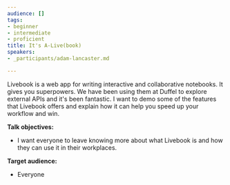 ```yaml
---
audience: []
tags:
- beginner
- intermediate
- proficient
title: It's A-Live(book)
speakers:
- _participants/adam-lancaster.md

---
```

Livebook is a web app for writing interactive and collaborative notebooks. It gives you superpowers. We have been using them at Duffel to explore external APIs and it's been fantastic. I want to demo some of the features that Livebook offers and explain how it can help you speed up your workflow and win.

  
**Talk objectives:**

* I want everyone to leave knowing more about what Livebook is and how they can use it in their workplaces.

**Target audience:**

* Everyone